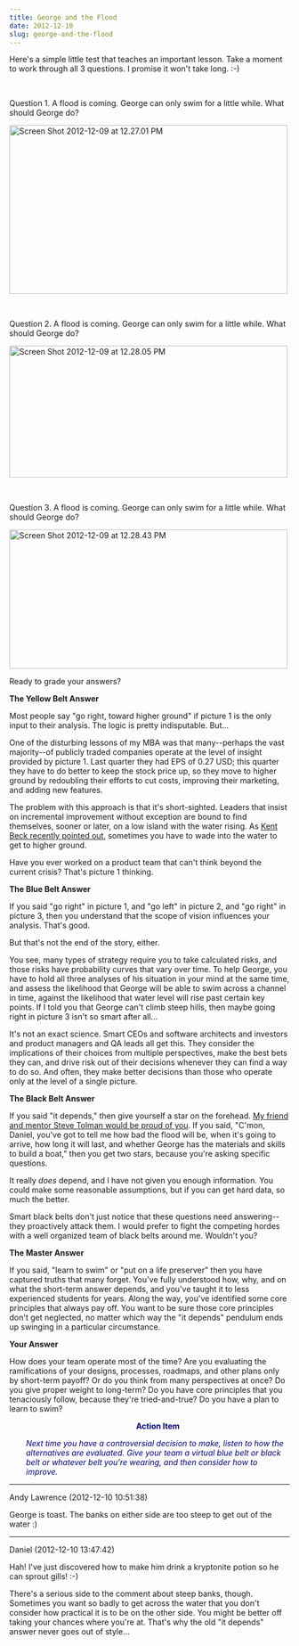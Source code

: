 ```yaml
---
title: George and the Flood
date: 2012-12-10
slug: george-and-the-flood
---
```


Here's a simple little test that teaches an important lesson. Take a moment to work through all 3 questions. I promise it won't take long. :-)

 
 

Question 1. A flood is coming. George can only swim for a little while. What should George do?

<a href="../../../2012/12/10/george-and-the-flood/screen-shot-2012-12-09-at-12-27-01-pm/" rel="attachment wp-att-866"><img class="aligncenter size-medium wp-image-866" alt="Screen Shot 2012-12-09 at 12.27.01 PM" src="http://codecraft.co/wp-content/uploads/2012/12/screen-shot-2012-12-09-at-12-27-01-pm.png?w=300" width="500" height="303" /></a>

 
 

Question 2. A flood is coming. George can only swim for a little while. What should George do?

<a href="../../../2012/12/10/george-and-the-flood/screen-shot-2012-12-09-at-12-28-05-pm/" rel="attachment wp-att-867"><img class="aligncenter size-medium wp-image-867" alt="Screen Shot 2012-12-09 at 12.28.05 PM" src="http://codecraft.co/wp-content/uploads/2012/12/screen-shot-2012-12-09-at-12-28-05-pm.png?w=300" width="500" height="237" /></a>

 
 

Question 3. A flood is coming. George can only swim for a little while. What should George do?

<a href="../../../2012/12/10/george-and-the-flood/screen-shot-2012-12-09-at-12-28-43-pm/" rel="attachment wp-att-868"><img class="aligncenter size-medium wp-image-868" alt="Screen Shot 2012-12-09 at 12.28.43 PM" src="http://codecraft.co/wp-content/uploads/2012/12/screen-shot-2012-12-09-at-12-28-43-pm.png?w=300" width="500" height="250" /></a>

Ready to grade your answers?

<strong>The Yellow Belt Answer</strong>

Most people say "go right, toward higher ground" if picture 1 is the only input to their analysis. The logic is pretty indisputable. But...

<!--more-->One of the disturbing lessons of my MBA was that many--perhaps the vast majority--of publicly traded companies operate at the level of insight provided by picture 1. Last quarter they had EPS of 0.27 USD; this quarter they have to do better to keep the stock price up, so they move to higher ground by redoubling their efforts to cut costs, improving their marketing, and adding new features.

The problem with this approach is that it's short-sighted. Leaders that insist on incremental improvement without exception are bound to find themselves, sooner or later, on a low island with the water rising. As <a href="https://www.facebook.com/notes/kent-beck/when-worse-is-better-incrementally-escaping-local-maxima/498576730175196" target="_blank">Kent Beck recently pointed out</a>, sometimes you have to wade into the water to get to higher ground.

Have you ever worked on a product team that can't think beyond the current crisis? That's picture 1 thinking.

<strong>The Blue Belt Answer</strong>

If you said "go right" in picture 1, and "go left" in picture 2, and "go right" in picture 3, then you understand that the scope of vision influences your analysis. That's good.

But that's not the end of the story, either.

You see, many types of strategy require you to take calculated risks, and those risks have probability curves that vary over time. To help George, you have to hold all three analyses of his situation in your mind at the same time, and assess the likelihood that George will be able to swim across a channel in time, against the likelihood that water level will rise past certain key points. If I told you that George can't climb steep hills, then maybe going right in picture 3 isn't so smart after all...

It's not an exact science. Smart CEOs and software architects and investors and product managers and QA leads all get this. They consider the implications of their choices from multiple perspectives, make the best bets they can, and drive risk out of their decisions whenever they can find a way to do so. And often, they make better decisions than those who operate only at the level of a single picture.

<strong>The Black Belt Answer</strong>

If you said "it depends," then give yourself a star on the forehead. <a title="Steve Tolman: It depends." href="steve-tolman-it-depends.md">My friend and mentor Steve Tolman would be proud of you</a>. If you said, "C'mon, Daniel, you've got to tell me how bad the flood will be, when it's going to arrive, how long it will last, and whether George has the materials and skills to build a boat," then you get two stars, because you're asking specific questions.

It really <em>does</em> depend, and I have not given you enough information. You could make some reasonable assumptions, but if you can get hard data, so much the better.

Smart black belts don't just notice that these questions need answering--they proactively attack them. I would prefer to fight the competing hordes with a well organized team of black belts around me. Wouldn't you?

<strong>The Master Answer</strong>

If you said, "learn to swim" or "put on a life preserver" then you have captured truths that many forget. You've fully understood how, why, and on what the short-term answer depends, and you've taught it to less experienced students for years. Along the way, you've identified some core principles that always pay off. You want to be sure those core principles don't get neglected, no matter which way the "it depends" pendulum ends up swinging in a particular circumstance.

<strong>Your Answer</strong>

How does your team operate most of the time? Are you evaluating the ramifications of your designs, processes, roadmaps, and other plans only by short-term payoff? Or do you think from many perspectives at once? Do you give proper weight to long-term? Do you have core principles that you tenaciously follow, because they're tried-and-true? Do you have a plan to learn to swim?
<p style="padding-left:30px;text-align:center;"><span style="color:#000080;"><strong>Action Item</strong></span></p>
<p style="padding-left:30px;"><em><span style="color:#000080;">Next time you have a controversial decision to make, listen to how the alternatives are evaluated. Give your team a virtual blue belt or black belt or whatever belt you're wearing, and then consider how to improve.</span></em></p>



---

Andy Lawrence (2012-12-10 10:51:38)

George is toast. The banks on either side are too steep to get out of the water :)

---

Daniel (2012-12-10 13:47:42)

Hah! I've just discovered how to make him drink a kryptonite potion so he can sprout gills! :-)

There's a serious side to the comment about steep banks, though. Sometimes you want so badly to get across the water that you don't consider how practical it is to be on the other side. You might be better off taking your chances where you're at. That's why the old "it depends" answer never goes out of style...